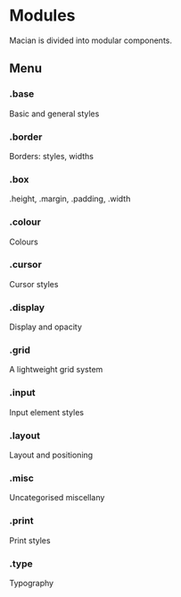 # Modules
Macian is divided into modular components.

## Menu

### .base
Basic and general styles

### .border
Borders: styles, widths

### .box
.height, .margin, .padding, .width

### .colour
Colours

### .cursor
Cursor styles

### .display
Display and opacity

### .grid
A lightweight grid system

### .input
Input element styles

### .layout
Layout and positioning

### .misc
Uncategorised miscellany

### .print
Print styles

### .type
Typography
